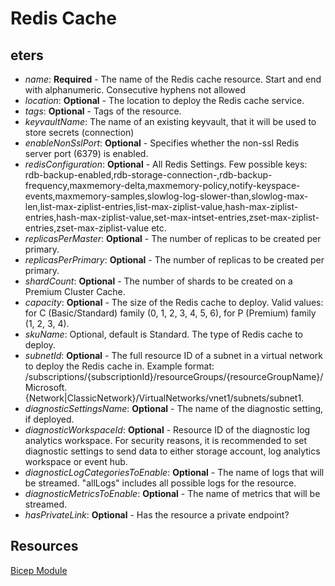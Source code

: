 # Redis Cache
## eters
* *name*: **Required** - The name of the Redis cache resource. Start and end with alphanumeric. Consecutive hyphens not allowed
* *location*: **Optional** - The location to deploy the Redis cache service.
* *tags*: **Optional** - Tags of the resource.
* *keyvaultName*: The name of an existing keyvault, that it will be used to store secrets (connection)
* *enableNonSslPort*: **Optional** - Specifies whether the non-ssl Redis server port (6379) is enabled.
* *redisConfiguration*: **Optional** - All Redis Settings. Few possible keys: rdb-backup-enabled,rdb-storage-connection-,rdb-backup-frequency,maxmemory-delta,maxmemory-policy,notify-keyspace-events,maxmemory-samples,slowlog-log-slower-than,slowlog-max-len,list-max-ziplist-entries,list-max-ziplist-value,hash-max-ziplist-entries,hash-max-ziplist-value,set-max-intset-entries,zset-max-ziplist-entries,zset-max-ziplist-value etc.
* *replicasPerMaster*: **Optional** - The number of replicas to be created per primary.
* *replicasPerPrimary*: **Optional** - The number of replicas to be created per primary.
* *shardCount*: **Optional** - The number of shards to be created on a Premium Cluster Cache.
* *capacity*: **Optional** - The size of the Redis cache to deploy. Valid values: for C (Basic/Standard) family (0, 1, 2, 3, 4, 5, 6), for P (Premium) family (1, 2, 3, 4).
* *skuName*: Optional, default is Standard. The type of Redis cache to deploy.
* *subnetId*: **Optional** - The full resource ID of a subnet in a virtual network to deploy the Redis cache in. Example format: /subscriptions/{subscriptionId}/resourceGroups/{resourceGroupName}/Microsoft.{Network|ClassicNetwork}/VirtualNetworks/vnet1/subnets/subnet1.
* *diagnosticSettingsName*: **Optional** - The name of the diagnostic setting, if deployed.
* *diagnosticWorkspaceId*: **Optional** - Resource ID of the diagnostic log analytics workspace. For security reasons, it is recommended to set diagnostic settings to send data to either storage account, log analytics workspace or event hub.
* *diagnosticLogCategoriesToEnable*: **Optional** - The name of logs that will be streamed. "allLogs" includes all possible logs for the resource.
* *diagnosticMetricsToEnable*: **Optional** - The name of metrics that will be streamed.
* *hasPrivateLink*: **Optional** - Has the resource a private endpoint?

## Resources
[Bicep Module](/code/01%20-%20Modules/modules/redisCache.bicep)